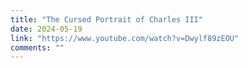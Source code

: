```yaml
---
title: "The Cursed Portrait of Charles III"
date: 2024-05-19
link: "https://www.youtube.com/watch?v=Dwylf89zEOU"
comments: ""
---
```


